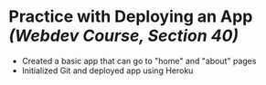 # Practice with Deploying an App *(Webdev Course, Section 40)*

- Created a basic app that can go to "home" and "about" pages
- Initialized Git and deployed app using Heroku